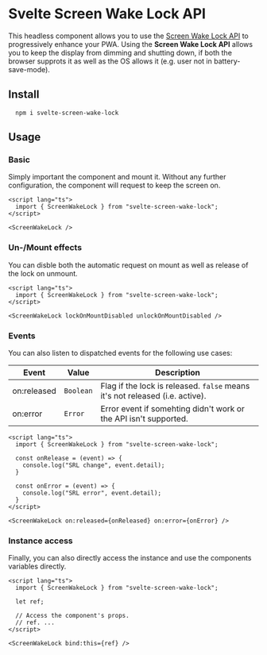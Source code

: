 # Svelte Screen Wake Lock API

This headless component allows you to use the [Screen Wake Lock API](https://web.dev/wake-lock/) to progressively enhance your PWA. Using the **Screen Wake Lock API** allows you to keep the display from dimming and shutting down, if both the browser supprots it as well as the OS allows it (e.g. user not in battery-save-mode).

## Install

```text
  npm i svelte-screen-wake-lock
```

## Usage

### Basic

Simply important the component and mount it. Without any further configuration, the component will request to keep the screen on.

```svelte
<script lang="ts">
  import { ScreenWakeLock } from "svelte-screen-wake-lock";
</script>

<ScreenWakeLock />
```

### Un-/Mount effects

You can disble both the automatic request on mount as well as release of the lock on unmount.

```svelte
<script lang="ts">
  import { ScreenWakeLock } from "svelte-screen-wake-lock";
</script>

<ScreenWakeLock lockOnMountDisabled unlockOnMountDisabled />
```

### Events

You can also listen to dispatched events for the following use cases:

| Event | Value | Description |
| --- | --- | --- |
| on:released | `Boolean` | Flag if the lock is released. `false` means it's not released (i.e. active). |
| on:error | `Error` | Error event if somehting didn't work or the API isn't supported. |

```svelte
<script lang="ts">
  import { ScreenWakeLock } from "svelte-screen-wake-lock";

  const onRelease = (event) => {
    console.log("SRL change", event.detail);
  }

  const onError = (event) => {
    console.log("SRL error", event.detail);
  }
</script>

<ScreenWakeLock on:released={onReleased} on:error={onError} />
```

### Instance access

Finally, you can also directly access the instance and use the components variables directly.

```svelte
<script lang="ts">
  import { ScreenWakeLock } from "svelte-screen-wake-lock";

  let ref;

  // Access the component's props.
  // ref. ...
</script>

<ScreenWakeLock bind:this={ref} />
```
